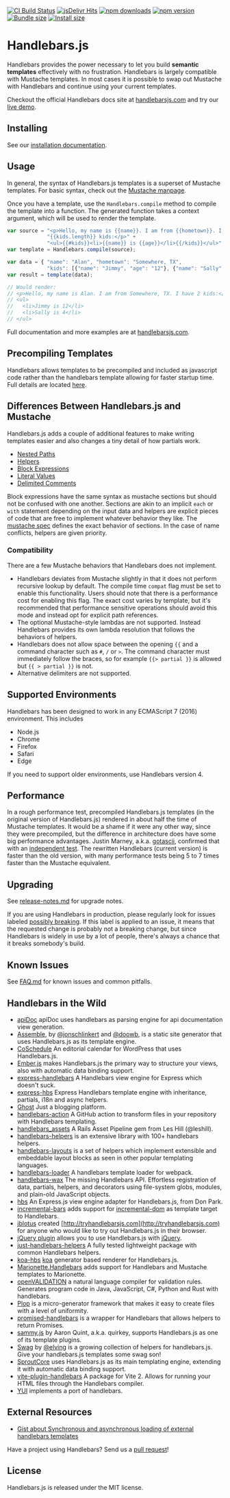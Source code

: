 [![CI Build Status](https://github.com/handlebars-lang/handlebars.js/actions/workflows/ci.yml/badge.svg)](https://github.com/handlebars-lang/handlebars.js/actions/workflows/ci.yml)
[![jsDelivr Hits](https://data.jsdelivr.com/v1/package/npm/handlebars/badge?style=rounded)](https://www.jsdelivr.com/package/npm/handlebars)
[![npm downloads](https://badgen.net/npm/dm/handlebars)](https://www.npmjs.com/package/handlebars)
[![npm version](https://badgen.net/npm/v/handlebars)](https://www.npmjs.com/package/handlebars)
[![Bundle size](https://badgen.net/bundlephobia/minzip/handlebars?label=minified%20%2B%20gzipped)](https://bundlephobia.com/package/handlebars)
[![Install size](https://packagephobia.com/badge?p=handlebars)](https://packagephobia.com/result?p=handlebars)

Handlebars.js
=============

Handlebars provides the power necessary to let you build **semantic templates** effectively with no frustration.
Handlebars is largely compatible with Mustache templates. In most cases it is possible to swap out Mustache with Handlebars and continue using your current templates.

Checkout the official Handlebars docs site at
[handlebarsjs.com](https://handlebarsjs.com) and try our [live demo](https://handlebarsjs.com/playground.html).

Installing
----------

See our [installation documentation](https://handlebarsjs.com/installation/).

Usage
-----
In general, the syntax of Handlebars.js templates is a superset
of Mustache templates. For basic syntax, check out the [Mustache
manpage](https://mustache.github.io/mustache.5.html).

Once you have a template, use the `Handlebars.compile` method to compile
the template into a function. The generated function takes a context
argument, which will be used to render the template.

```js
var source = "<p>Hello, my name is {{name}}. I am from {{hometown}}. I have " +
             "{{kids.length}} kids:</p>" +
             "<ul>{{#kids}}<li>{{name}} is {{age}}</li>{{/kids}}</ul>";
var template = Handlebars.compile(source);

var data = { "name": "Alan", "hometown": "Somewhere, TX",
             "kids": [{"name": "Jimmy", "age": "12"}, {"name": "Sally", "age": "4"}]};
var result = template(data);

// Would render:
// <p>Hello, my name is Alan. I am from Somewhere, TX. I have 2 kids:</p>
// <ul>
//   <li>Jimmy is 12</li>
//   <li>Sally is 4</li>
// </ul>
```

Full documentation and more examples are at [handlebarsjs.com](https://handlebarsjs.com/).

Precompiling Templates
----------------------

Handlebars allows templates to be precompiled and included as javascript code rather than the handlebars template allowing for faster startup time. Full details are located [here](https://handlebarsjs.com/installation/precompilation.html).

Differences Between Handlebars.js and Mustache
----------------------------------------------
Handlebars.js adds a couple of additional features to make writing
templates easier and also changes a tiny detail of how partials work.

- [Nested Paths](https://handlebarsjs.com/guide/expressions.html#path-expressions)
- [Helpers](https://handlebarsjs.com/guide/expressions.html#helpers)
- [Block Expressions](https://handlebarsjs.com/guide/block-helpers.html#basic-blocks)
- [Literal Values](https://handlebarsjs.com/guide/expressions.html#literal-segments)
- [Delimited Comments](https://handlebarsjs.com/guide/#template-comments)

Block expressions have the same syntax as mustache sections but should not be confused with one another. Sections are akin to an implicit `each` or `with` statement depending on the input data and helpers are explicit pieces of code that are free to implement whatever behavior they like. The [mustache spec](https://mustache.github.io/mustache.5.html) defines the exact behavior of sections. In the case of name conflicts, helpers are given priority.

### Compatibility

There are a few Mustache behaviors that Handlebars does not implement.
- Handlebars deviates from Mustache slightly in that it does not perform recursive lookup by default. The compile time `compat` flag must be set to enable this functionality. Users should note that there is a performance cost for enabling this flag. The exact cost varies by template, but it's recommended that performance sensitive operations should avoid this mode and instead opt for explicit path references.
- The optional Mustache-style lambdas are not supported. Instead Handlebars provides its own lambda resolution that follows the behaviors of helpers.
- Handlebars does not allow space between the opening `{{` and a command character such as `#`, `/` or `>`. The command character must immediately follow the braces, so for example `{{> partial }}` is allowed but `{{ > partial }}` is not.
- Alternative delimiters are not supported.


Supported Environments
----------------------

Handlebars has been designed to work in any ECMAScript 7 (2016) environment. This includes

- Node.js
- Chrome
- Firefox
- Safari
- Edge

If you need to support older environments, use Handlebars version 4.


Performance
-----------

In a rough performance test, precompiled Handlebars.js templates (in
the original version of Handlebars.js) rendered in about half the
time of Mustache templates. It would be a shame if it were any other
way, since they were precompiled, but the difference in architecture
does have some big performance advantages. Justin Marney, a.k.a.
[gotascii](http://github.com/gotascii), confirmed that with an
[independent test](http://sorescode.com/2010/09/12/benchmarks.html). The
rewritten Handlebars (current version) is faster than the old version,
with many performance tests being 5 to 7 times faster than the Mustache equivalent.


Upgrading
---------

See [release-notes.md](https://github.com/handlebars-lang/handlebars.js/blob/master/release-notes.md) for upgrade notes.

If you are using Handlebars in production, please regularly look for issues labeled
[possibly breaking](https://github.com/handlebars-lang/handlebars.js/issues?q=is%3Aopen+is%3Aissue+label%3A%22possibly+breaking%22).
If this label is applied to an issue, it means that the requested change is probably not a breaking change,
but since Handlebars is widely in use by a lot of people, there's always a chance that it breaks somebody's build.


Known Issues
------------

See [FAQ.md](https://github.com/handlebars-lang/handlebars.js/blob/master/FAQ.md) for known issues and common pitfalls.


Handlebars in the Wild
----------------------

* [apiDoc](https://github.com/apidoc/apidoc) apiDoc uses handlebars as parsing engine for api documentation view generation.
* [Assemble](https://assemble.io), by [@jonschlinkert](https://github.com/jonschlinkert) and [@doowb](https://github.com/doowb), is a static site generator that uses Handlebars.js as its template engine.
* [CoSchedule](https://coschedule.com) An editorial calendar for WordPress that uses Handlebars.js.
* [Ember.js](https://www.emberjs.com) makes Handlebars.js the primary way to structure your views, also with automatic data binding support.
* [express-handlebars](https://github.com/express-handlebars/express-handlebars) A Handlebars view engine for Express which doesn't suck.
* [express-hbs](https://github.com/TryGhost/express-hbs) Express Handlebars template engine with inheritance, partials, i18n and async helpers.
* [Ghost](https://ghost.org/) Just a blogging platform.
* [handlebars-action](https://github.com/marketplace/actions/handlebars-action) A GitHub action to transform files in your repository with Handlebars templating.
* [handlebars_assets](https://github.com/leshill/handlebars_assets) A Rails Asset Pipeline gem from Les Hill (@leshill).
* [handlebars-helpers](https://github.com/assemble/handlebars-helpers) is an extensive library with 100+ handlebars helpers.
* [handlebars-layouts](https://github.com/shannonmoeller/handlebars-layouts) is a set of helpers which implement extensible and embeddable layout blocks as seen in other popular templating languages.
* [handlebars-loader](https://github.com/pcardune/handlebars-loader) A handlebars template loader for webpack.
* [handlebars-wax](https://github.com/shannonmoeller/handlebars-wax) The missing Handlebars API. Effortless registration of data, partials, helpers, and decorators using file-system globs, modules, and plain-old JavaScript objects.
* [hbs](https://github.com/pillarjs/hbs) An Express.js view engine adapter for Handlebars.js, from Don Park.
* [incremental-bars](https://github.com/atomictag/incremental-bars) adds support for [incremental-dom](https://github.com/google/incremental-dom) as template target to Handlebars.
* [jblotus](https://github.com/jblotus) created [http://tryhandlebarsjs.com](http://tryhandlebarsjs.com) for anyone who would like to try out Handlebars.js in their browser.
* [jQuery plugin](https://71104.github.io/jquery-handlebars/) allows you to use Handlebars.js with [jQuery](http://jquery.com/).
* [just-handlebars-helpers](https://github.com/leapfrogtechnology/just-handlebars-helpers) A fully tested lightweight package with common Handlebars helpers.
* [koa-hbs](https://github.com/jwilm/koa-hbs) [koa](https://github.com/koajs/koa) generator based renderer for Handlebars.js.
* [Marionette.Handlebars](https://github.com/hashchange/marionette.handlebars) adds support for Handlebars and Mustache templates to Marionette.
* [openVALIDATION](https://github.com/openvalidation/openvalidation) a natural language compiler for validation rules. Generates program code in Java, JavaScript, C#, Python and Rust with handlebars.
* [Plop](https://plopjs.com/) is a micro-generator framework that makes it easy to create files with a level of uniformity.
* [promised-handlebars](https://github.com/nknapp/promised-handlebars) is a wrapper for Handlebars that allows helpers to return Promises.
* [sammy.js](https://github.com/quirkey/sammy) by Aaron Quint, a.k.a. quirkey, supports Handlebars.js as one of its template plugins.
* [Swag](https://github.com/elving/swag) by [@elving](https://github.com/elving) is a growing collection of helpers for handlebars.js. Give your handlebars.js templates some swag son!
* [SproutCore](https://www.sproutcore.com) uses Handlebars.js as its main templating engine, extending it with automatic data binding support.
* [vite-plugin-handlebars](https://github.com/alexlafroscia/vite-plugin-handlebars) A package for Vite 2. Allows for running your HTML files through the Handlebars compiler.
* [YUI](https://yuilibrary.com/yui/docs/handlebars/) implements a port of handlebars.

External Resources
------------------

* [Gist about Synchronous and asynchronous loading of external handlebars templates](https://gist.github.com/2287070)

Have a project using Handlebars? Send us a [pull request][pull-request]!

License
-------
Handlebars.js is released under the MIT license.

[pull-request]: https://github.com/handlebars-lang/handlebars.js/pull/new/master
